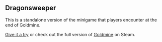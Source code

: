 ## Dragonsweeper

This is a standalone version of the minigame that players encounter at the end of Goldmine.


[Give it a try](https://alaricus.github.io/dragonsweeper/) or check out the full version of [Goldmine](https://store.steampowered.com/app/740790/Goldmine/) on Steam.
